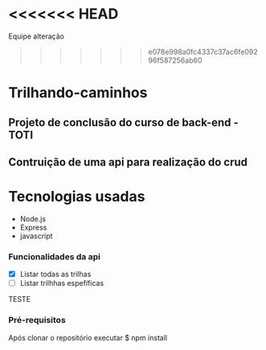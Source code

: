 ﻿<<<<<<< HEAD
﻿
=======
Equipe alteração 
>>>>>>> e078e998a0fc4337c37ac6fe09296f587256ab60
# Trilhando-caminhos

## Projeto de conclusão do curso de back-end - TOTI

## Contruição de uma api para realização do crud

Tecnologias usadas
===================

<!--ts-->
  * Node.js
  * Express
  * javascript
 <!--te-->
 
 ### Funcionalidades da api
  - [x] Listar todas as trilhas
  - [ ] Listar trilhhas espefíficas

TESTE


### Pré-requisitos
Após clonar o repositório executar
 $ npm install
